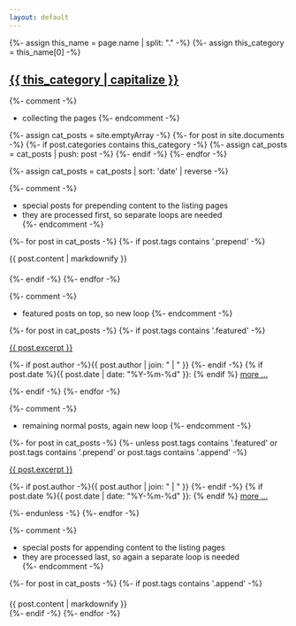 ```yaml
---
layout: default
---
```


{%- assign this_name = page.name | split: "." -%}
{%- assign this_category = this_name[0] -%}

<h2 class="page_title"><a href="{{ post.url | relative_url }}">{{ this_category | capitalize }}</a></h2>

{%- comment -%}
  * collecting the pages
{%- endcomment -%}

{%- assign cat_posts = site.emptyArray -%}
{%- for post in site.documents -%}
  {%- if post.categories contains this_category -%}
    {%- assign cat_posts = cat_posts | push: post -%}
  {%- endif -%}
{%- endfor -%}

{%- assign cat_posts = cat_posts | sort: 'date' | reverse -%}

{%- comment -%}
  * special posts for prepending content to the listing pages
  * they are processed first, so separate loops are needed  
{%- endcomment -%}

{%- for post in cat_posts -%}
  {%- if post.tags contains '.prepend' -%}
<div style="margin-bottom: 20px;">
{{ post.content | markdownify }}
</div>
  {%- endif -%}
{%- endfor -%}

{%- comment -%}
  * featured posts on top, so new loop
{%- endcomment -%}

{%- for post in cat_posts -%}
  {%- if post.tags contains '.featured' -%}
<div class="excerpt">
<a href="{{ post.url | relative_url }}">{{ post.excerpt }}</a>
  <p class="footnote">
    {%- if post.author -%}{{ post.author | join: " | " }}&nbsp;{%- endif -%}
    {% if post.date %}{{ post.date | date: "%Y-%m-%d" }}: {% endif %}
    <a href="{{ post.url | relative_url }}">more ...</a>
  </p>
</div>
  {%- endif -%}
{%- endfor -%}

{%- comment -%}
  * remaining normal posts, again new loop
{%- endcomment -%}

{%- for post in cat_posts -%}
  {%- unless post.tags contains '.featured' or post.tags contains '.prepend' or post.tags contains '.append' -%} 
<div class="excerpt">
<a href="{{ post.url | relative_url }}">{{ post.excerpt }}</a>
  <p class="footnote">
    {%- if post.author -%}{{ post.author | join: " | " }}&nbsp;{%- endif -%}
    {% if post.date %}{{ post.date | date: "%Y-%m-%d" }}: {% endif %}
    <a href="{{ post.url | relative_url }}">more ...</a>
  </p>
</div>
  {%- endunless -%}
{%- endfor -%}

{%- comment -%}
  * special posts for appending content to the listing pages
  * they are processed last, so again a separate loop is needed  
{%- endcomment -%}

{%- for post in cat_posts -%}
  {%- if post.tags contains '.append' -%}
<div style="margin-top: 20px;">
{{ post.content | markdownify }}
</div>
  {%- endif -%}
{%- endfor -%}

